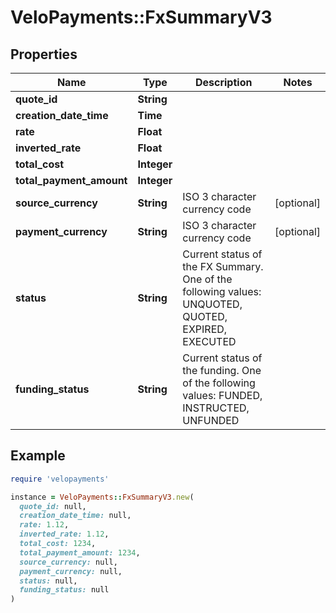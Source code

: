 # VeloPayments::FxSummaryV3

## Properties

| Name | Type | Description | Notes |
| ---- | ---- | ----------- | ----- |
| **quote_id** | **String** |  |  |
| **creation_date_time** | **Time** |  |  |
| **rate** | **Float** |  |  |
| **inverted_rate** | **Float** |  |  |
| **total_cost** | **Integer** |  |  |
| **total_payment_amount** | **Integer** |  |  |
| **source_currency** | **String** | ISO 3 character currency code | [optional] |
| **payment_currency** | **String** | ISO 3 character currency code | [optional] |
| **status** | **String** | Current status of the FX Summary. One of the following values: UNQUOTED, QUOTED, EXPIRED, EXECUTED |  |
| **funding_status** | **String** | Current status of the funding. One of the following values: FUNDED, INSTRUCTED, UNFUNDED |  |

## Example

```ruby
require 'velopayments'

instance = VeloPayments::FxSummaryV3.new(
  quote_id: null,
  creation_date_time: null,
  rate: 1.12,
  inverted_rate: 1.12,
  total_cost: 1234,
  total_payment_amount: 1234,
  source_currency: null,
  payment_currency: null,
  status: null,
  funding_status: null
)
```

